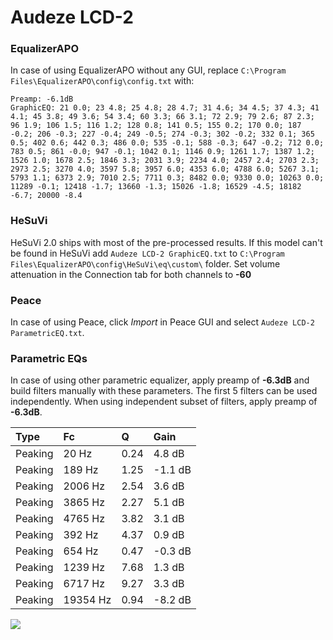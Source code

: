 # Audeze LCD-2

### EqualizerAPO
In case of using EqualizerAPO without any GUI, replace `C:\Program Files\EqualizerAPO\config\config.txt`
with:
```
Preamp: -6.1dB
GraphicEQ: 21 0.0; 23 4.8; 25 4.8; 28 4.7; 31 4.6; 34 4.5; 37 4.3; 41 4.1; 45 3.8; 49 3.6; 54 3.4; 60 3.3; 66 3.1; 72 2.9; 79 2.6; 87 2.3; 96 1.9; 106 1.5; 116 1.2; 128 0.8; 141 0.5; 155 0.2; 170 0.0; 187 -0.2; 206 -0.3; 227 -0.4; 249 -0.5; 274 -0.3; 302 -0.2; 332 0.1; 365 0.5; 402 0.6; 442 0.3; 486 0.0; 535 -0.1; 588 -0.3; 647 -0.2; 712 0.0; 783 0.5; 861 -0.0; 947 -0.1; 1042 0.1; 1146 0.9; 1261 1.7; 1387 1.2; 1526 1.0; 1678 2.5; 1846 3.3; 2031 3.9; 2234 4.0; 2457 2.4; 2703 2.3; 2973 2.5; 3270 4.0; 3597 5.8; 3957 6.0; 4353 6.0; 4788 6.0; 5267 3.1; 5793 1.1; 6373 2.9; 7010 2.5; 7711 0.3; 8482 0.0; 9330 0.0; 10263 0.0; 11289 -0.1; 12418 -1.7; 13660 -1.3; 15026 -1.8; 16529 -4.5; 18182 -6.7; 20000 -8.4
```

### HeSuVi
HeSuVi 2.0 ships with most of the pre-processed results. If this model can't be found in HeSuVi add
`Audeze LCD-2 GraphicEQ.txt` to `C:\Program Files\EqualizerAPO\config\HeSuVi\eq\custom\` folder.
Set volume attenuation in the Connection tab for both channels to **-60**

### Peace
In case of using Peace, click *Import* in Peace GUI and select `Audeze LCD-2 ParametricEQ.txt`.

### Parametric EQs
In case of using other parametric equalizer, apply preamp of **-6.3dB** and build filters manually
with these parameters. The first 5 filters can be used independently.
When using independent subset of filters, apply preamp of **-6.3dB**.

| Type    | Fc       |    Q | Gain    |
|:--------|:---------|:-----|:--------|
| Peaking | 20 Hz    | 0.24 | 4.8 dB  |
| Peaking | 189 Hz   | 1.25 | -1.1 dB |
| Peaking | 2006 Hz  | 2.54 | 3.6 dB  |
| Peaking | 3865 Hz  | 2.27 | 5.1 dB  |
| Peaking | 4765 Hz  | 3.82 | 3.1 dB  |
| Peaking | 392 Hz   | 4.37 | 0.9 dB  |
| Peaking | 654 Hz   | 0.47 | -0.3 dB |
| Peaking | 1239 Hz  | 7.68 | 1.3 dB  |
| Peaking | 6717 Hz  | 9.27 | 3.3 dB  |
| Peaking | 19354 Hz | 0.94 | -8.2 dB |

![](https://raw.githubusercontent.com/jaakkopasanen/AutoEq/master/results/oratory1990/harman_over-ear_2018/Audeze%20LCD-2/Audeze%20LCD-2.png)